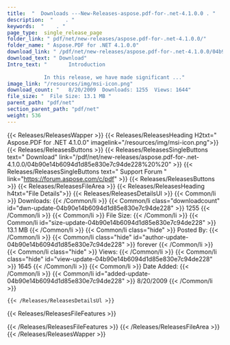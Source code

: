 ```yaml
---
title:  "  Downloads ---New-Releases-aspose.pdf-for-.net-4.1.0.0 . " 
description:  "    . " 
keywords:  "    . " 
page_type:  single_release_page
folder_link: " pdf/net/new-releases/aspose.pdf-for-.net-4.1.0.0/"
folder_name: " Aspose.PDF for .NET 4.1.0.0"
download_link: " /pdf/net/new-releases/aspose.pdf-for-.net-4.1.0.0/04b90e14b6094d1d85e830e7c94de228"
download_text: " Download"
Intro_text: " 		Introduction
        
            In this release, we have made significant ..."
image_link: "/resources/img/msi-icon.png"
download_count: "   8/20/2009  Downloads: 1255  Views: 1644"
file_size: "  File Size: 13.1 MB "
parent_path: "pdf/net"
section_parent_path: "pdf/net"
weight: 536
---
```


{{< Releases/ReleasesWapper >}}
  {{< Releases/ReleasesHeading H2txt=" Aspose.PDF for .NET 4.1.0.0" imagelink="/resources/img/msi-icon.png">}}
  {{< Releases/ReleasesButtons >}}
    {{< Releases/ReleasesSingleButtons text=" Download" link="/pdf/net/new-releases/aspose.pdf-for-.net-4.1.0.0/04b90e14b6094d1d85e830e7c94de228%20%20" >}}
    {{< Releases/ReleasesSingleButtons text=" Support Forum " link="https://forum.aspose.com/c/pdf" >}}
  {{< Releases/ReleasesButtons >}}
  {{< Releases/ReleasesFileArea >}}
    {{< Releases/ReleasesHeading h4txt="File Details">}}
    {{< Releases/ReleasesDetailsUl >}}
            {{< Common/li  >}} Downloads: {{< /Common/li >}} 
      {{< Common/li class="downloadcount" id="dwn-update-04b90e14b6094d1d85e830e7c94de228" >}} 1255 {{< /Common/li >}} 
      {{< Common/li  >}} File Size: {{< /Common/li >}} 
      {{< Common/li id="size-update-04b90e14b6094d1d85e830e7c94de228" >}} 13.1 MB {{< /Common/li >}} 
      {{< Common/li  class="hide" >}} Posted By: {{< /Common/li >}} 
      {{< Common/li class="hide" id="author-update-04b90e14b6094d1d85e830e7c94de228" >}} forever {{< /Common/li >}} 
      {{< Common/li class="hide"  >}} Views: {{< /Common/li >}} 
      {{< Common/li class="hide" id="view-update-04b90e14b6094d1d85e830e7c94de228" >}} 1645 {{< /Common/li >}} 
      {{< Common/li  >}} Date Added: {{< /Common/li >}} 
      {{< Common/li id="added-update-04b90e14b6094d1d85e830e7c94de228" >}} 8/20/2009 {{< /Common/li >}} 

    {{< /Releases/ReleasesDetailsUl >}}

  {{< Releases/ReleasesFileFeatures >}}
      
  {{< /Releases/ReleasesFileFeatures >}}
 {{< /Releases/ReleasesFileArea >}}
{{< /Releases/ReleasesWapper >}}


